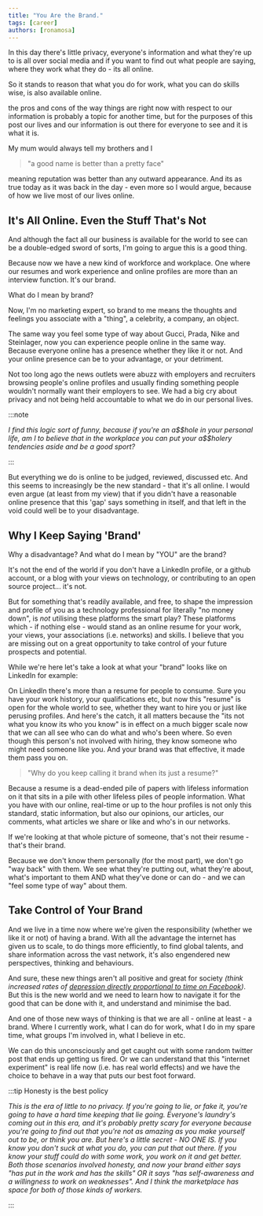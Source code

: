 ```yaml
---
title: "You Are the Brand."
tags: [career]
authors: [ronamosa]
---
```


In this day there's little privacy, everyone's information and what they're up to is all over social media and if you want to find out what people are saying, where they work what they do - its all online.

So it stands to reason that what you do for work, what you can do skills wise, is also available online.

the pros and cons of the way things are right now with respect to our information is probably a topic for another time, but for the purposes of this post our lives and our information is out there for everyone to see and it is what it is.

My mum would always tell my brothers and I
> "a good name is better than a pretty face"

<!--truncate-->

meaning reputation was better than any outward appearance. And its as true today as it was back in the day - even more so I would argue, because of how we live most of our lives online.

## It's All Online. Even the Stuff That's Not

And although the fact all our business is available for the world to see can be a double-edged sword of sorts, I'm going to argue this is a good thing.

Because now we have a new kind of workforce and workplace. One where our resumes and work experience and online profiles are more than an interview function. It's our brand.

What do I mean by brand?

Now, I'm no marketing expert, so brand to me means the thoughts and feelings you associate with a "thing", a celebrity, a company, an object.

The same way you feel some type of way about Gucci, Prada, Nike and Steinlager, now you can experience people online in the same way. Because everyone online has a presence whether they like it or not. And your online presence can be to your advantage, or your detriment.

Not too long ago the news outlets were abuzz with employers and recruiters browsing people's online profiles and usually finding something people wouldn't normally want their employers to see. We had a big cry about privacy and not being held accountable to what we do in our personal lives.

:::note

_I find this logic sort of funny, because if you're an a\$\$hole in your personal life, am I to believe that in the workplace you can put your a$$holery tendencies aside and be a good sport?_

:::

But everything we do is online to be judged, reviewed, discussed etc. And this seems to increasingly be the new standard - that it's all online. I would even argue (at least from my view) that if you didn't have a reasonable online presence that this 'gap' says something in itself, and that left in the void could well be to your disadvantage.

## Why I Keep Saying 'Brand'

Why a disadvantage? And what do I mean by "YOU" are the brand?

It's not the end of the world if you don't have a LinkedIn profile, or a github account, or a blog with your views on technology, or contributing to an open source project... it's not.

But for something that's readily available, and free, to shape the impression and profile of you as a technology professional for literally "no money down", is _not_ utilising these platforms the smart play? These platforms which - if nothing else - would stand as an online resume for your work, your views, your associations (i.e. networks) and skills. I believe that you are missing out on a great opportunity to take control of your future prospects and potential.

While we're here let's take a look at what your "brand" looks like on LinkedIn for example:

On LinkedIn there's more than a resume for people to consume. Sure you have your work history, your qualifications etc, but now this "resume" is open for the whole world to see, whether they want to hire you or just like perusing profiles. And here's the catch, it all matters because the "its not what you know its who you know" is in effect on a much bigger scale now that we can all see who can do what and who's been where. So even though this person's not involved with hiring, they know someone who might need someone like you. And your brand was that effective, it made them pass you on.

>"Why do you keep calling it brand when its just a resume?"

Because a resume is a dead-ended pile of papers with lifeless information on it that sits in a pile with other lifeless piles of people information. What you have with our online, real-time or up to the hour profiles is not only this standard, static information, but also our opinions, our articles, our comments, what articles we share or like and who's in our networks.

If we're looking at that whole picture of someone, that's not their resume - that's their brand.

Because we don't know them personally (for the most part), we don't go "way back" with them. We see what they're putting out, what they're about, what's important to them AND what they've done or can do - and we can "feel some type of way" about them.

## Take Control of Your Brand

And we live in a time now where we're given the responsibility (whether we like it or not) of having a brand. With all the advantage the internet has given us to scale, to do things more efficiently, to find global talents, and share information across the vast network, it's also engendered new perspectives, thinking and behaviours.

And sure, these new things aren't all positive and great for society _(think increased rates of [depression directly proportional to time on Facebook](https://www.forbes.com/sites/amitchowdhry/2016/04/30/study-links-heavy-facebook-and-social-media-usage-to-depression/#949f5284b535))_. But this is the new world and we need to learn how to navigate it for the good that can be done with it, and understand and minimise the bad.

And one of those new ways of thinking is that we are all - online at least - a brand. Where I currently work, what I can do for work, what I do in my spare time, what groups I'm involved in, what I believe in etc.

We can do this unconsciously and get caught out with some random twitter post that ends up getting us fired. Or we can understand that this "internet experiment" is real life now (i.e. has real world effects) and we have the choice to behave in a way that puts our best foot forward.

:::tip Honesty is the best policy

_This is the era of little to no privacy. If you're going to lie, or fake it, you're going to have a hard time keeping that lie going. Everyone's laundry's coming out in this era, and it's probably pretty scary for everyone because you're going to find out that you're not as amazing as you make yourself out to be, or think you are. But here's a little secret - NO ONE IS. If you know you don't suck at what you do, you can put that out there. If you know your stuff could do with some work, you work on it and get better. Both those scenarios involved honesty, and now your brand either says "has put in the work and has the skills" OR it says "has self-awareness and a willingness to work on weaknesses". And I think the marketplace has space for both of those kinds of workers._

:::

